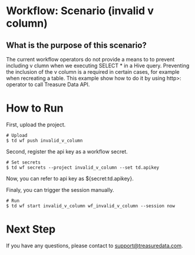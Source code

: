 # Workflow: Scenario (invalid v column)

## What is the purpose of this scenario?
The current workflow operators do not provide a means to to prevent including v clumn when we executing SELECT * in a Hive query. Preventing the inclusion of the v column is a required in certain cases, for example when recreating a table. This example show how to do it by using http>: operator to call Treasure Data API.

# How to Run
First, upload the project.

    # Upload
    $ td wf push invalid_v_column

Second, register the api key as a workflow secret.

    # Set secrets
    $ td wf secrets --project invalid_v_column --set td.apikey

Now, you can refer to api key as ${secret:td.apikey}.

Finaly, you can trigger the session manually.

    # Run
    $ td wf start invalid_v_column wf_invalid_v_column --session now


# Next Step

If you have any questions, please contact to [support@treasuredata.com](support@treasuredata.com).
